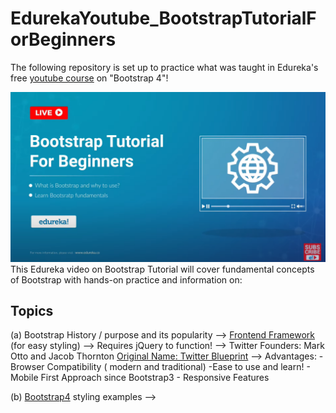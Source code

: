 # EdurekaYoutube_BootstrapTutorialForBeginners
The following repository is set up to practice what was taught in Edureka's free [youtube course](https://www.youtube.com/watch?v=7enqsp-sveo) on "Bootstrap 4"! 


<img src="./LandingPage.png">
This Edureka video on Bootstrap Tutorial will cover fundamental concepts of Bootstrap with hands-on practice and information on:

## Topics
 (a) Bootstrap History / purpose and its popularity
  --> [Frontend Framework](https://en.wikipedia.org/wiki/Bootstrap_(front-end_framework)) (for easy styling)
  --> Requires jQuery to function! 
  --> Twitter Founders: Mark Otto and Jacob Thornton [Original Name: Twitter Blueprint](https://github.com/twbs/bootstrap)
  --> Advantages:
    - Browser Compatibility ( modern and traditional)
    -Ease to use and learn!
    - Mobile First Approach since Bootstrap3
    - Responsive Features

 (b) [Bootstrap4](https://getbootstrap.com/docs/4.0/getting-started/introduction/) styling examples
  --> 